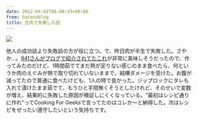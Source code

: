 ```yaml
---
date: 2012-04-01T06:00:43+09:00
from: hatenablog
title: 生肉で失敗した話
---
```


<p><img src="http://dl.dropbox.com/u/5978869/image/20120402_053354.png" class="frame"/></p><p>他人の成功談より失敗談の方が役に立つ。で、昨日肉が半生で失敗した。さやか…。<a href="http://blog.kushii.net/archives/1714395.html">941さんがブログで紹介されてたこれ</a>が非常に美味しそうだったので、作ってみたのだけど、1時間茹でてまだ熱が足りない感じのまま食べたら、何というか肉のえぐみが熱で取り切れていないままで、結構ダメージを受けた。お腹が減ってたので普通に食べたけども、1人の時で良かった。ジップロックにタレも入れて漬けたまま茹でて、もうひと手間無くそうとしたけれど、そのせいで変数が増え、結果的に失敗した原因が検証しにくくなっている。"最初はレシピ通りに作れ"ってCooking For Geeksで言ってたのはコレか〜と納得した。次はレシピをぜったい遵守したいという気持ちです。</p>

